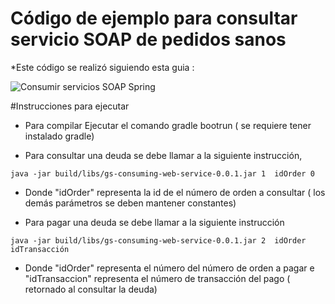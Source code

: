 # Código de ejemplo para consultar servicio SOAP de pedidos sanos

*Este código se realizó siguiendo esta guia :

![Consumir servicios SOAP Spring](https://spring.io/guides/gs/consuming-web-service/)

#Instrucciones para ejecutar

* Para compilar Ejecutar el comando gradle bootrun ( se requiere tener instalado gradle)

* Para consultar una deuda se debe llamar a la siguiente instrucción,

```
java -jar build/libs/gs-consuming-web-service-0.0.1.jar 1  idOrder 0
```

* Donde "idOrder" representa la id de el número de orden a consultar ( los demás parámetros se deben mantener constantes)

* Para pagar una deuda se debe llamar a la siguiente instrucción

```
java -jar build/libs/gs-consuming-web-service-0.0.1.jar 2  idOrder idTransacción
```

* Donde "idOrder" representa el número del número de orden a pagar e "idTransaccion" representa el número de transacción del pago ( retornado al consultar la deuda)
